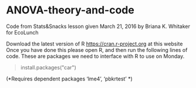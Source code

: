 # ANOVA-theory-and-code
Code from Stats&amp;Snacks lesson given March 21, 2016 by Briana K. Whitaker for EcoLunch

Download the latest version of R https://cran.r-project.org at this website 
Once you have done this please open R, and then run the following lines of code. 
      These are packages we need to interface with R to use on Monday.
> install.packages("car")

(*Requires dependent packages ‘lme4’, ‘pbkrtest’ *)
